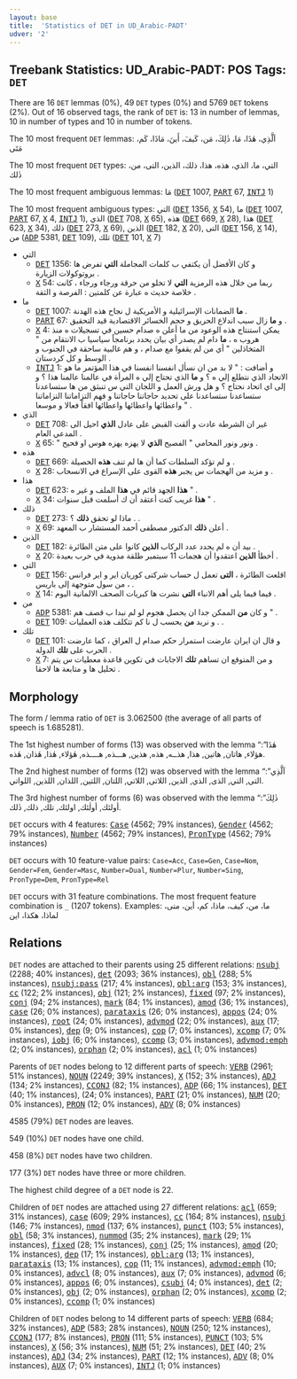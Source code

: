 ```yaml
---
layout: base
title:  'Statistics of DET in UD_Arabic-PADT'
udver: '2'
---
```


## Treebank Statistics: UD_Arabic-PADT: POS Tags: `DET`

There are 16 `DET` lemmas (0%), 49 `DET` types (0%) and 5769 `DET` tokens (2%).
Out of 16 observed tags, the rank of `DET` is: 13 in number of lemmas, 10 in number of types and 10 in number of tokens.

The 10 most frequent `DET` lemmas: اَلَّذِي، هٰذَا، مَا، ذٰلِكَ، مَن، كَيفَ، أَينَ، مَاذَا، كَم، مَتَى

The 10 most frequent `DET` types:  التي، ما، الذي، هذه، هذا، ذلك، الذين، التى، من، ذٰلك

The 10 most frequent ambiguous lemmas: مَا (<tt><a href="ar_padt-pos-DET.html">DET</a></tt> 1007, <tt><a href="ar_padt-pos-PART.html">PART</a></tt> 67, <tt><a href="ar_padt-pos-INTJ.html">INTJ</a></tt> 1)

The 10 most frequent ambiguous types:  التي (<tt><a href="ar_padt-pos-DET.html">DET</a></tt> 1356, <tt><a href="ar_padt-pos-X.html">X</a></tt> 54), ما (<tt><a href="ar_padt-pos-DET.html">DET</a></tt> 1007, <tt><a href="ar_padt-pos-PART.html">PART</a></tt> 67, <tt><a href="ar_padt-pos-X.html">X</a></tt> 4, <tt><a href="ar_padt-pos-INTJ.html">INTJ</a></tt> 1), الذي (<tt><a href="ar_padt-pos-DET.html">DET</a></tt> 708, <tt><a href="ar_padt-pos-X.html">X</a></tt> 65), هذه (<tt><a href="ar_padt-pos-DET.html">DET</a></tt> 669, <tt><a href="ar_padt-pos-X.html">X</a></tt> 28), هذا (<tt><a href="ar_padt-pos-DET.html">DET</a></tt> 623, <tt><a href="ar_padt-pos-X.html">X</a></tt> 34), ذلك (<tt><a href="ar_padt-pos-DET.html">DET</a></tt> 273, <tt><a href="ar_padt-pos-X.html">X</a></tt> 69), الذين (<tt><a href="ar_padt-pos-DET.html">DET</a></tt> 182, <tt><a href="ar_padt-pos-X.html">X</a></tt> 20), التى (<tt><a href="ar_padt-pos-DET.html">DET</a></tt> 156, <tt><a href="ar_padt-pos-X.html">X</a></tt> 14), من (<tt><a href="ar_padt-pos-ADP.html">ADP</a></tt> 5381, <tt><a href="ar_padt-pos-DET.html">DET</a></tt> 109), تلك (<tt><a href="ar_padt-pos-DET.html">DET</a></tt> 101, <tt><a href="ar_padt-pos-X.html">X</a></tt> 7)


* التي
  * <tt><a href="ar_padt-pos-DET.html">DET</a></tt> 1356: و كان الأفضل أن يكتفي ب كلمات المجاملة <b>التي</b> تفرض ها بروتوكولات الزيارة .
  * <tt><a href="ar_padt-pos-X.html">X</a></tt> 54: ربما من خلال هذه الرمزية <b>التي</b> لا تخلو من حرقة ورجاء ورجاء ، كانت خلاصة حديث ه عبارة عن كلمتين : الفرصة و الثقة .
* ما
  * <tt><a href="ar_padt-pos-DET.html">DET</a></tt> 1007: <b>ما</b> الضمانات الإسرائيلية و الأمريكية ل نجاح هذه الهدنة .
  * <tt><a href="ar_padt-pos-PART.html">PART</a></tt> 67: و <b>ما</b> زال سبب اندلاع الحريق و حجم الخسائر الاقتصادية قيد التحقيق .
  * <tt><a href="ar_padt-pos-X.html">X</a></tt> 4: يمكن استنتاج هذه الوعود من ما أعلن ه صدام حسين في تسجيلات ه منذ هروب ه ، <b>ما</b> دام لم يصدر أي بيان يحدد برنامجاً سياسيا ب الانتقام من " المتخاذلين " أي من لم يقفوا مع صدام ، و هم غالبية ساحقة في الجنوب و الوسط و كل كردستان .
  * <tt><a href="ar_padt-pos-INTJ.html">INTJ</a></tt> 1: و أضافت : " لا بد من ان نسأل انفسنا انفسنا في هذا المؤتمر ما هو الاتحاد الذي نتطلع إلي ه ؟ و <b>ما</b> الذي تحتاج إلي ه المرأة في عالمنا عالمنا هذا ؟ و إلى اي اتحاد نحتاج ؟ و هل ورش العمل و اللجان التي س تنبثق من ها ستساعدنا ستساعدنا ستساعدنا على تحديد حاجاتنا حاجاتنا و فهم التزاماتنا التزاماتنا واعطائها واعطائها واعطائها افقاً فعالا و موسعا " .
* الذي
  * <tt><a href="ar_padt-pos-DET.html">DET</a></tt> 708: غير ان الشرطة عادت و ألقت القبض على عادل <b>الذي</b> احيل الى المدعي العام .
  * <tt><a href="ar_padt-pos-X.html">X</a></tt> 65: " ونور ونور المحامي " الفصيح <b>الذي</b> لا يهزه يهزه هوس او فحيح .
* هذه
  * <tt><a href="ar_padt-pos-DET.html">DET</a></tt> 669: و لم تؤكد السلطات كما أن ها لم تنف <b>هذه</b> الحصيلة .
  * <tt><a href="ar_padt-pos-X.html">X</a></tt> 28: و مزيد من الهجمات س يجبر <b>هذه</b> القوى على الإسراع في الانسحاب .
* هذا
  * <tt><a href="ar_padt-pos-DET.html">DET</a></tt> 623: <b>هذا</b> الجهد قائم في <b>هذا</b> الملف و غير ه " .
  * <tt><a href="ar_padt-pos-X.html">X</a></tt> 34: <b>هذا</b> غريب كنت أعتقد أن ك أسلمت قبل سنوات " .
* ذلك
  * <tt><a href="ar_padt-pos-DET.html">DET</a></tt> 273: ماذا لو تحقق <b>ذلك</b> ؟ . .
  * <tt><a href="ar_padt-pos-X.html">X</a></tt> 69: أعلن <b>ذلك</b> الدكتور مصطفى أحمد المستشار ب المعهد .
* الذين
  * <tt><a href="ar_padt-pos-DET.html">DET</a></tt> 182: بيد أن ه لم يحدد عدد الركاب <b>الذين</b> كانوا على متن الطائرة .
  * <tt><a href="ar_padt-pos-X.html">X</a></tt> 20: أخطأ <b>الذين</b> اعتقدوا أن هجمات 11 سبتمبر طلقة مدوية في حرب بعيدة .
* التى
  * <tt><a href="ar_padt-pos-DET.html">DET</a></tt> 156: اقلعت الطائرة ، <b>التى</b> تعمل ل حساب شركتى كوريان اير و اير فرانس ، من سول متوجهة إلى باريس .
  * <tt><a href="ar_padt-pos-X.html">X</a></tt> 14: فيما فيما يلى أهم الانباء <b>التى</b> نشرت ها كبريات الصحف الالمانية اليوم .
* من
  * <tt><a href="ar_padt-pos-ADP.html">ADP</a></tt> 5381: و كان <b>من</b> الممكن جدا ان يحصل هجوم لو لم نبدا ب قصف هم " .
  * <tt><a href="ar_padt-pos-DET.html">DET</a></tt> 109: و نريد <b>من</b> يحسب ل نا كم تتكلف هذه العمليات . .
* تلك
  * <tt><a href="ar_padt-pos-DET.html">DET</a></tt> 101: و قال ان ايران عارضت استمرار حكم صدام ل العراق ، كما عارضت الحرب على <b>تلك</b> الدولة .
  * <tt><a href="ar_padt-pos-X.html">X</a></tt> 7: و من المتوقع ان تساهم <b>تلك</b> الاجابات في تكوين قاعدة معطيات س يتم تحليل ها و متابعة ها لاحقا .

## Morphology

The form / lemma ratio of `DET` is 3.062500 (the average of all parts of speech is 1.685281).

The 1st highest number of forms (13) was observed with the lemma “هٰذَا”: هؤلاء, هاتان, هاتين, هذا, هذــه, هذه, هذين, هـــذه, هــــذه, هٰؤلاء, هٰذا, هٰذان, هٰذه.

The 2nd highest number of forms (12) was observed with the lemma “اَلَّذِي”: التى, التي, الذى, الذي, الذين, اللاتى, اللاتي, اللتان, اللتين, اللذان, اللذين, اللواتي.

The 3rd highest number of forms (6) was observed with the lemma “ذٰلِكَ”: أولئك, أولٰئك, اولئك, تلك, ذلك, ذٰلك.

`DET` occurs with 4 features: <tt><a href="ar_padt-feat-Case.html">Case</a></tt> (4562; 79% instances), <tt><a href="ar_padt-feat-Gender.html">Gender</a></tt> (4562; 79% instances), <tt><a href="ar_padt-feat-Number.html">Number</a></tt> (4562; 79% instances), <tt><a href="ar_padt-feat-PronType.html">PronType</a></tt> (4562; 79% instances)

`DET` occurs with 10 feature-value pairs: `Case=Acc`, `Case=Gen`, `Case=Nom`, `Gender=Fem`, `Gender=Masc`, `Number=Dual`, `Number=Plur`, `Number=Sing`, `PronType=Dem`, `PronType=Rel`

`DET` occurs with 31 feature combinations.
The most frequent feature combination is `_` (1207 tokens).
Examples: ما، من، كيف، ماذا، كم، أين، متى، لماذا، هكذا، اين


## Relations

`DET` nodes are attached to their parents using 25 different relations: <tt><a href="ar_padt-dep-nsubj.html">nsubj</a></tt> (2288; 40% instances), <tt><a href="ar_padt-dep-det.html">det</a></tt> (2093; 36% instances), <tt><a href="ar_padt-dep-obl.html">obl</a></tt> (288; 5% instances), <tt><a href="ar_padt-dep-nsubj-pass.html">nsubj:pass</a></tt> (217; 4% instances), <tt><a href="ar_padt-dep-obl-arg.html">obl:arg</a></tt> (153; 3% instances), <tt><a href="ar_padt-dep-cc.html">cc</a></tt> (122; 2% instances), <tt><a href="ar_padt-dep-obj.html">obj</a></tt> (121; 2% instances), <tt><a href="ar_padt-dep-fixed.html">fixed</a></tt> (97; 2% instances), <tt><a href="ar_padt-dep-conj.html">conj</a></tt> (94; 2% instances), <tt><a href="ar_padt-dep-mark.html">mark</a></tt> (84; 1% instances), <tt><a href="ar_padt-dep-amod.html">amod</a></tt> (36; 1% instances), <tt><a href="ar_padt-dep-case.html">case</a></tt> (26; 0% instances), <tt><a href="ar_padt-dep-parataxis.html">parataxis</a></tt> (26; 0% instances), <tt><a href="ar_padt-dep-appos.html">appos</a></tt> (24; 0% instances), <tt><a href="ar_padt-dep-root.html">root</a></tt> (24; 0% instances), <tt><a href="ar_padt-dep-advmod.html">advmod</a></tt> (22; 0% instances), <tt><a href="ar_padt-dep-aux.html">aux</a></tt> (17; 0% instances), <tt><a href="ar_padt-dep-dep.html">dep</a></tt> (9; 0% instances), <tt><a href="ar_padt-dep-cop.html">cop</a></tt> (7; 0% instances), <tt><a href="ar_padt-dep-xcomp.html">xcomp</a></tt> (7; 0% instances), <tt><a href="ar_padt-dep-iobj.html">iobj</a></tt> (6; 0% instances), <tt><a href="ar_padt-dep-ccomp.html">ccomp</a></tt> (3; 0% instances), <tt><a href="ar_padt-dep-advmod-emph.html">advmod:emph</a></tt> (2; 0% instances), <tt><a href="ar_padt-dep-orphan.html">orphan</a></tt> (2; 0% instances), <tt><a href="ar_padt-dep-acl.html">acl</a></tt> (1; 0% instances)

Parents of `DET` nodes belong to 12 different parts of speech: <tt><a href="ar_padt-pos-VERB.html">VERB</a></tt> (2961; 51% instances), <tt><a href="ar_padt-pos-NOUN.html">NOUN</a></tt> (2249; 39% instances), <tt><a href="ar_padt-pos-X.html">X</a></tt> (152; 3% instances), <tt><a href="ar_padt-pos-ADJ.html">ADJ</a></tt> (134; 2% instances), <tt><a href="ar_padt-pos-CCONJ.html">CCONJ</a></tt> (82; 1% instances), <tt><a href="ar_padt-pos-ADP.html">ADP</a></tt> (66; 1% instances), <tt><a href="ar_padt-pos-DET.html">DET</a></tt> (40; 1% instances),  (24; 0% instances), <tt><a href="ar_padt-pos-PART.html">PART</a></tt> (21; 0% instances), <tt><a href="ar_padt-pos-NUM.html">NUM</a></tt> (20; 0% instances), <tt><a href="ar_padt-pos-PRON.html">PRON</a></tt> (12; 0% instances), <tt><a href="ar_padt-pos-ADV.html">ADV</a></tt> (8; 0% instances)

4585 (79%) `DET` nodes are leaves.

549 (10%) `DET` nodes have one child.

458 (8%) `DET` nodes have two children.

177 (3%) `DET` nodes have three or more children.

The highest child degree of a `DET` node is 22.

Children of `DET` nodes are attached using 27 different relations: <tt><a href="ar_padt-dep-acl.html">acl</a></tt> (659; 31% instances), <tt><a href="ar_padt-dep-case.html">case</a></tt> (609; 29% instances), <tt><a href="ar_padt-dep-cc.html">cc</a></tt> (164; 8% instances), <tt><a href="ar_padt-dep-nsubj.html">nsubj</a></tt> (146; 7% instances), <tt><a href="ar_padt-dep-nmod.html">nmod</a></tt> (137; 6% instances), <tt><a href="ar_padt-dep-punct.html">punct</a></tt> (103; 5% instances), <tt><a href="ar_padt-dep-obl.html">obl</a></tt> (58; 3% instances), <tt><a href="ar_padt-dep-nummod.html">nummod</a></tt> (35; 2% instances), <tt><a href="ar_padt-dep-mark.html">mark</a></tt> (29; 1% instances), <tt><a href="ar_padt-dep-fixed.html">fixed</a></tt> (28; 1% instances), <tt><a href="ar_padt-dep-conj.html">conj</a></tt> (25; 1% instances), <tt><a href="ar_padt-dep-amod.html">amod</a></tt> (20; 1% instances), <tt><a href="ar_padt-dep-dep.html">dep</a></tt> (17; 1% instances), <tt><a href="ar_padt-dep-obl-arg.html">obl:arg</a></tt> (13; 1% instances), <tt><a href="ar_padt-dep-parataxis.html">parataxis</a></tt> (13; 1% instances), <tt><a href="ar_padt-dep-cop.html">cop</a></tt> (11; 1% instances), <tt><a href="ar_padt-dep-advmod-emph.html">advmod:emph</a></tt> (10; 0% instances), <tt><a href="ar_padt-dep-advcl.html">advcl</a></tt> (8; 0% instances), <tt><a href="ar_padt-dep-aux.html">aux</a></tt> (7; 0% instances), <tt><a href="ar_padt-dep-advmod.html">advmod</a></tt> (6; 0% instances), <tt><a href="ar_padt-dep-appos.html">appos</a></tt> (6; 0% instances), <tt><a href="ar_padt-dep-csubj.html">csubj</a></tt> (4; 0% instances), <tt><a href="ar_padt-dep-det.html">det</a></tt> (2; 0% instances), <tt><a href="ar_padt-dep-obj.html">obj</a></tt> (2; 0% instances), <tt><a href="ar_padt-dep-orphan.html">orphan</a></tt> (2; 0% instances), <tt><a href="ar_padt-dep-xcomp.html">xcomp</a></tt> (2; 0% instances), <tt><a href="ar_padt-dep-ccomp.html">ccomp</a></tt> (1; 0% instances)

Children of `DET` nodes belong to 14 different parts of speech: <tt><a href="ar_padt-pos-VERB.html">VERB</a></tt> (684; 32% instances), <tt><a href="ar_padt-pos-ADP.html">ADP</a></tt> (583; 28% instances), <tt><a href="ar_padt-pos-NOUN.html">NOUN</a></tt> (250; 12% instances), <tt><a href="ar_padt-pos-CCONJ.html">CCONJ</a></tt> (177; 8% instances), <tt><a href="ar_padt-pos-PRON.html">PRON</a></tt> (111; 5% instances), <tt><a href="ar_padt-pos-PUNCT.html">PUNCT</a></tt> (103; 5% instances), <tt><a href="ar_padt-pos-X.html">X</a></tt> (56; 3% instances), <tt><a href="ar_padt-pos-NUM.html">NUM</a></tt> (51; 2% instances), <tt><a href="ar_padt-pos-DET.html">DET</a></tt> (40; 2% instances), <tt><a href="ar_padt-pos-ADJ.html">ADJ</a></tt> (34; 2% instances), <tt><a href="ar_padt-pos-PART.html">PART</a></tt> (12; 1% instances), <tt><a href="ar_padt-pos-ADV.html">ADV</a></tt> (8; 0% instances), <tt><a href="ar_padt-pos-AUX.html">AUX</a></tt> (7; 0% instances), <tt><a href="ar_padt-pos-INTJ.html">INTJ</a></tt> (1; 0% instances)

